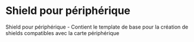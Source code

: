 Shield pour périphérique
========================

Shield pour périphérique - Contient le template de base pour la création de shields compatibles avec la carte périphérique

